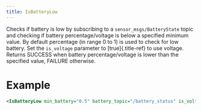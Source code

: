 ```yaml
---
title: IsBatteryLow
---
```


Checks if battery is low by subscribing to a `sensor_msgs/BatteryState` topic and checking if battery percentage/voltage is below a specified minimum value. By default percentage (in range 0 to 1) is used to check for low battery. Set the `is_voltage` parameter to [true]{.title-ref} to use voltage. Returns SUCCESS when battery percentage/voltage is lower than the specified value, FAILURE otherwise.

# Example

``` xml
<IsBatteryLow min_battery="0.5" battery_topic="/battery_status" is_voltage="false"/>
```
